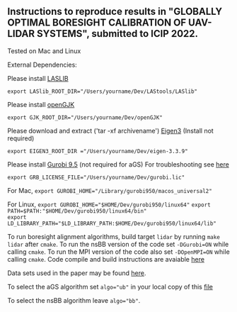Instructions to reproduce results in "GLOBALLY OPTIMAL BORESIGHT CALIBRATION OF UAV-LIDAR SYSTEMS", submitted to ICIP 2022.
-------

Tested on Mac and Linux

External Dependencies:

Please install [LASLIB](https://github.com/LAStools/LAStools)

`export LASlib_ROOT_DIR="/Users/yourname/Dev/LAStools/LASlib"`

Please install [openGJK](https://github.com/MattiaMontanari/openGJK)

`export GJK_ROOT_DIR="/Users/yourname/Dev/openGJK"`

Please download and extract ('tar -xf archivename') [Eigen3](https://gitlab.com/libeigen/eigen/-/releases/3.3.9) (Install not required)

`export EIGEN3_ROOT_DIR ="/Users/yourname/Dev/eigen-3.3.9"`

Please install [Gurobi 9.5](https://www.gurobi.com/) (not required for aGS) For troubleshooting see [here](https://support.gurobi.com/hc/en-us/articles/360039093112-How-do-I-resolve-undefined-reference-errors-while-linking-Gurobi-in-C-)

`export GRB_LICENSE_FILE="/Users/yourname/Dev/gurobi.lic"`

For Mac,
`export GUROBI_HOME="/Library/gurobi950/macos_universal2"`

For Linux,
`export GUROBI_HOME="$HOME/Dev/gurobi950/linux64"`
`export PATH=$PATH:"$HOME/Dev/gurobi950/linux64/bin"`                      
`export LD_LIBRARY_PATH="$LD_LIBRARY_PATH:$HOME/Dev/gurobi950/linux64/lib"`


To run boresight alignment algorithms, build target `lidar` by running `make lidar` after `cmake`. To run the nsBB version of the code set `-DGurobi=ON` while calling `cmake`. To run the MPI version of the code also set `-DOpenMPI=ON` while calling `cmake`. Code compile and build instructions are avaiable [here](https://github.com/coin-or/Gravity/blob/Align/README.md)

Data sets used in the paper may be found [here](https://github.com/coin-or/Gravity/tree/Align/data_sets/LiDAR).

To select the aGS algorithm set `algo="ub"` in your local copy of this [file](https://github.com/coin-or/Gravity/blob/Align/examples/MachineLearning/Supervised/LiDAR/LiDAR_main.cpp#L82/)

To select the nsBB algorithm leave `algo="bb"`.

